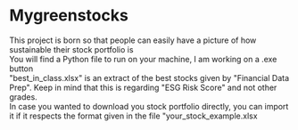 # Mygreenstocks

This project is born so that people can easily have a picture of how sustainable their stock portfolio is\
You will find a Python file to run on your machine, I am working on a .exe button\
"best_in_class.xlsx" is an extract of the best stocks given by "Financial Data Prep". Keep in mind that this is regarding "ESG Risk Score" and not other grades.\
In case you wanted to download you stock portfolio directly, you can import it if it respects the format given in the file "your_stock_example.xlsx
